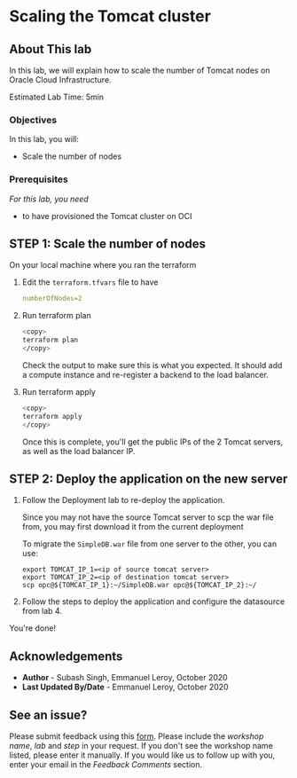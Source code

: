 # Scaling the Tomcat cluster

## About This lab

In this lab, we will explain how to scale the number of Tomcat nodes on Oracle Cloud Infrastructure.

Estimated Lab Time: 5min

### Objectives

In this lab, you will:
* Scale the number of nodes

### Prerequisites

*For this lab, you need*

* to have provisioned the Tomcat cluster on OCI

## **STEP 1:** Scale the number of nodes

On your local machine where you ran the terraform

1. Edit the `terraform.tfvars` file to have 

    ```yaml
    numberOfNodes=2
    ```

2. Run terraform plan

    ```bash
    <copy>
    terraform plan
    </copy>
    ```

    Check the output to make sure this is what you expected. It should add a compute instance and re-register a backend to the load balancer.


3. Run terraform apply

    ```bash
    <copy>
    terraform apply
    </copy>
    ```

    Once this is complete, you'll get the public IPs of the 2 Tomcat servers, as well as the load balancer IP.


## **STEP 2:** Deploy the application on the new server

1. Follow the Deployment lab to re-deploy the application.

    Since you may not have the source Tomcat server to scp the war file from, you may first download it from the current deployment

    To migrate the `SimpleDB.war` file from one server to the other, you can use:

    ```
    export TOMCAT_IP_1=<ip of source tomcat server>
    export TOMCAT_IP_2=<ip of destination tomcat server>
    scp opc@${TOMCAT_IP_1}:~/SimpleDB.war opc@${TOMCAT_IP_2}:~/
    ```

2. Follow the steps to deploy the application and configure the datasource from lab 4.

You're done!


## Acknowledgements
 - **Author** - Subash Singh, Emmanuel Leroy, October 2020
 - **Last Updated By/Date** - Emmanuel Leroy, October 2020

## See an issue?
Please submit feedback using this [form](https://apexapps.oracle.com/pls/apex/f?p=133:1:::::P1_FEEDBACK:1). Please include the *workshop name*, *lab* and *step* in your request.  If you don't see the workshop name listed, please enter it manually. If you would like us to follow up with you, enter your email in the *Feedback Comments* section.